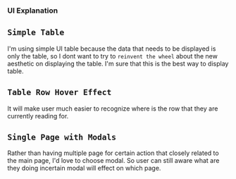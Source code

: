 ### UI Explanation

## `Simple Table`

I'm using simple UI table because the data that needs to be displayed is only the table, so I dont want to try to `reinvent the wheel` about the new aesthetic on displaying the table. I'm sure that this is the best way to display table.

## `Table Row Hover Effect`

It will make user much easier to recognize where is the row that they are currently reading for.

## `Single Page with Modals`

Rather than having multiple page for certain action that closely related to the main page, I'd love to choose modal. So user can still aware what are they doing incertain modal will effect on which page.
